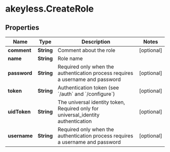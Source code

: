 # akeyless.CreateRole

## Properties

Name | Type | Description | Notes
------------ | ------------- | ------------- | -------------
**comment** | **String** | Comment about the role | [optional] 
**name** | **String** | Role name | 
**password** | **String** | Required only when the authentication process requires a username and password | [optional] 
**token** | **String** | Authentication token (see &#x60;/auth&#x60; and &#x60;/configure&#x60;) | [optional] 
**uidToken** | **String** | The universal identity token, Required only for universal_identity authentication | [optional] 
**username** | **String** | Required only when the authentication process requires a username and password | [optional] 


